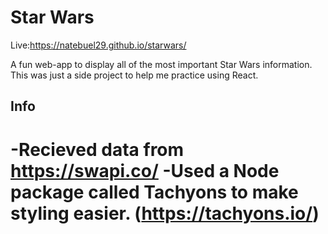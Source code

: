 
# Star Wars

Live:https://natebuel29.github.io/starwars/

A fun web-app to display all of the most important Star Wars information.
This was just a side project to help me practice using React.

## Info
-Recieved data from https://swapi.co/
-Used a Node package called Tachyons to make styling easier. (https://tachyons.io/)
=======
